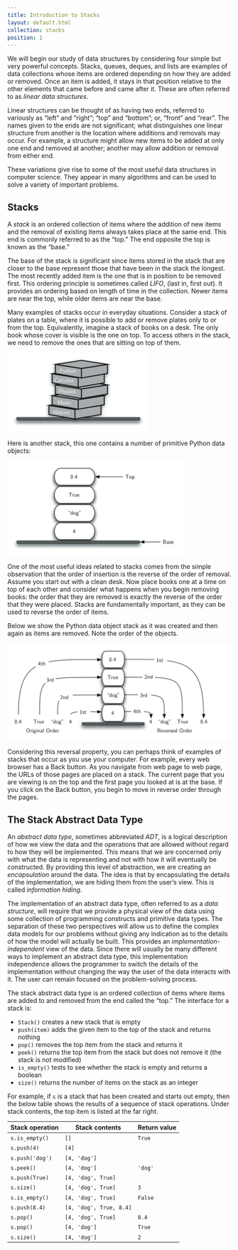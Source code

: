```yaml
---
title: Introduction to Stacks
layout: default.html
collection: stacks
position: 1
---
```


We will begin our study of data structures by considering four simple
but very powerful concepts. Stacks, queues, deques, and lists are
examples of data collections whose items are ordered depending on how
they are added or removed. Once an item is added, it stays in that
position relative to the other elements that came before and came after
it. These are often referred to as *linear data structures*.

Linear structures can be thought of as having two ends, referred to
variously as “left” and “right”; “top” and “bottom”; or, “front” and
“rear”. The names given to the ends are not significant; what
distinguishes one linear structure from another is the location where
additions and removals may occur. For example, a structure might allow
new items to be added at only one end and removed at another; another
may allow addition or removal from either end.

These variations give rise to some of the most useful data structures in
computer science. They appear in many algorithms and can be used to
solve a variety of important problems.

Stacks
---

A *stack* is an ordered collection of items where the addition of new
items and the removal of existing items always takes place at the same
end. This end is commonly referred to as the “top.” The end opposite the
top is known as the “base.”

The base of the stack is significant since items stored in the stack
that are closer to the base represent those that have been in the stack
the longest. The most recently added item is the one that is in position
to be removed first. This ordering principle is sometimes called
*LIFO*, (last in, first out). It provides an ordering based on length
of time in the collection. Newer items are near the top, while older
items are near the base.

Many examples of stacks occur in everyday situations. Consider a stack
of plates on a table, where it is possible to add or remove plates only
to or from the top. Equivalently, imagine a stack of books on a desk.
The only book whose cover is visible is the one on top. To access others
in the stack, we need to remove the ones that are sitting on top of
them.

![A stack of books](figures/bookstack2.png)

Here is another stack, this one contains a number of primitive Python
data objects:

![A stack of primitive Python objects](figures/primitive.png)

One of the most useful ideas related to stacks comes from the simple
observation that the order of insertion is the reverse of the order of
removal. Assume you start out with a clean desk. Now place books one at
a time on top of each other and consider what happens when you begin
removing books: the order that they are removed is exactly the reverse
of the order that they were placed. Stacks are fundamentally important,
as they can be used to reverse the order of items.

Below we show the Python data object stack as it was created and then
again as items are removed. Note the order of the objects.

![The reversal property of stacks](figures/simple-reversal.png)

Considering this reversal property, you can perhaps think of examples of
stacks that occur as you use your computer. For example, every web
browser has a Back button. As you navigate from web page to web page,
the URLs of those pages are placed on a stack. The current page that you
are viewing is on the top and the first page you looked at is at the
base. If you click on the Back button, you begin to move in reverse
order through the pages.

The Stack Abstract Data Type
---

An *abstract data type*, sometimes abbreviated *ADT*, is a logical
description of how we view the data and the operations that are allowed
without regard to how they will be implemented. This means that we are
concerned only with what the data is representing and not with how it
will eventually be constructed. By providing this level of abstraction,
we are creating an *encapsulation* around the data. The idea is that by
encapsulating the details of the implementation, we are hiding them from
the user’s view. This is called *information hiding*.

The implementation of an abstract data type, often referred to as a
*data structure*, will require that we provide a physical view of the
data using some collection of programming constructs and primitive data
types. The separation of these two perspectives will allow us to define
the complex data models for our problems without giving any indication
as to the details of how the model will actually be built. This provides
an *implementation-independent* view of the data. Since there will
usually be many different ways to implement an abstract data type, this
implementation independence allows the programmer to switch the details
of the implementation without changing the way the user of the data
interacts with it. The user can remain focused on the problem-solving
process.

The stack abstract data type is an ordered collection of items where
items are added to and removed from the end called the “top.” The
interface for a stack is:

-   `Stack()` creates a new stack that is empty
-   `push(item)` adds the given item to the top of the stack and returns nothing
-   `pop()` removes the top item from the stack and returns it
-   `peek()` returns the top item from the stack but does not remove it (the stack is not modified)
-   `is_empty()` tests to see whether the stack is empty and returns a boolean
-   `size()` returns the number of items on the stack as an integer

For example, if `s` is a stack that has been created and starts out
empty, then the below table shows the results of a
sequence of stack operations. Under stack contents, the top item is
listed at the far right.


Stack operation | Stack contents | Return value
--- | --- | ---
`s.is_empty()` | `[]` | `True`
`s.push(4)` | `[4]` |
`s.push('dog')` | `[4, 'dog']` |
`s.peek()` | `[4, 'dog']` | `'dog'`
`s.push(True)` | `[4, 'dog', True]` |
`s.size()` | `[4, 'dog', True]` | `3`
`s.is_empty()` | `[4, 'dog', True]` | `False`
`s.push(8.4)` | `[4, 'dog', True, 8.4]` |
`s.pop()` | `[4, 'dog', True]` | `8.4`
`s.pop()` | `[4, 'dog']` | `True`
`s.size()` | `[4, 'dog']` | `2`
